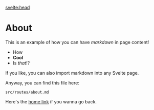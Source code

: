 <svelte:head>
  <title>About</title>
</svelte:head>

<div class="container">

# About

This is an example of how you can have _markdown_ in page content!

- How
- **Cool**
- Is _that_!?

If you like, you can also import markdown into any Svelte page.

Anyway, you can find this file here:

```
src/routes/about.md
```

Here's the [home link](/) if you wanna go back.

</div>
